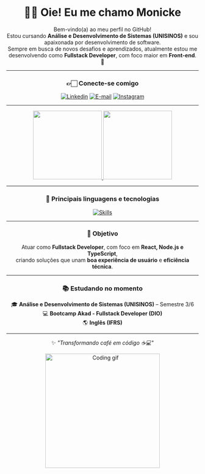 <div align="center">

# 👋🏻 Oie! Eu me chamo Monicke

<p text-align="center">

Bem-vindo(a) ao meu perfil no GitHub!  
Estou cursando **Análise e Desenvolvimento de Sistemas (UNISINOS)** e sou apaixonada por desenvolvimento de software.  
Sempre em busca de novos desafios e aprendizados, atualmente estou me desenvolvendo como **Fullstack Developer**, com foco maior em **Front-end**. 🚀

</p>

---

</div>

<div align="center">

### 👉🏻 Conecte-se comigo

[![Linkedin](https://img.shields.io/badge/LinkedIn-0077B5?style=for-the-badge&logo=linkedin&logoColor=white)](https://www.linkedin.com/in/monicke-cunha/)
[![E-mail](https://img.shields.io/badge/Gmail-D14836?style=for-the-badge&logo=gmail&logoColor=white)](mailto:monicke.oliveira20@gmail.com)
[![Instagram](https://img.shields.io/badge/Instagram-E4405F?style=for-the-badge&logo=instagram&logoColor=white)](https:https://www.instagram.com/ah_monih/)

<div>

---

<div align="center">

  <a href="https://github.com/monickecunha">
    <img height="180em" src="https://github-readme-stats.vercel.app/api?username=monickecunha&show_icons=true&theme=dracula"/>
  </a>
  <a href="https://github.com/monickecunha">
    <img height="180em" src="https://github-readme-stats.vercel.app/api/top-langs/?username=monickecunha&layout=compact&theme=dracula"/>
  </a>

</div>

---

### 🚀 Principais linguagens e tecnologias

[![Skills](https://skillicons.dev/icons?i=js,html,css,react,nodejs,typescript,java)](https://skillicons.dev)

---

### 🎯 Objetivo

Atuar como **Fullstack Developer**, com foco em **React, Node.js e TypeScript**,  
criando soluções que unam **boa experiência de usuário** e **eficiência técnica**.  

---

### 📚 Estudando no momento

🎓 **Análise e Desenvolvimento de Sistemas (UNISINOS)** – Semestre 3/6  
💻 **Bootcamp Akad - Fullstack Developer (DIO)**  
🌎 **Inglês (IFRS)**

---

<div align="center">

✨ _"Transformando café em código ☕💻"_  

<img src="https://media.giphy.com/media/LMcB8XospGZO8UQq87/giphy.gif" width="300" alt="Coding gif">

</div>
